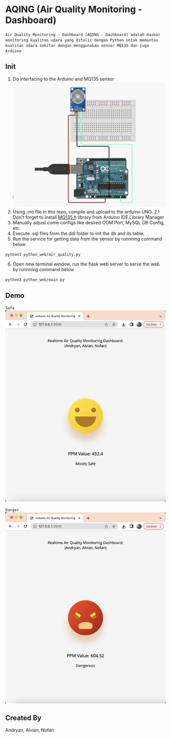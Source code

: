 # AQING (Air Quality Monitoring - Dashboard)

`Air Quality Monitoring - Dashboard (AQING - Dashboard) adalah dasbor monitoring kualitas udara yang ditulis dengan Python untuk memantau kualitas udara sekitar dengan menggunakan sensor MQ135 dan juga Arduino`

## Init
1. Do interfacing to the Arduino and MQ135 sensor
![Screenshot](docs/interfacing.png)
2. Using .ino file in this repo, compile and upload to the arduino UNO.
    2.1 Don't forget to install [MQ135.h](https://github.com/Phoenix1747/MQ135) library from Arduino IDE Library Manager
3. Manually adjust come configs like desired COM Port, MySQL DB Config, etc.
4. Execute .sql files from the ddl folder to init the db and its table.
5. Run the service for getting data from the sensor by runnning command below

`python3 python_web/air_quality.py`

6. Open new terminal window, run the flask web server to serve the web by runnning command below

`python3 python_web/main.py`

## Demo
`Safe`
![Screenshot](docs/ss-happy.png)

`Danger`
![Screenshot](docs/ss-danger.png)

## Created By
Andryan, Alvian, Nofan